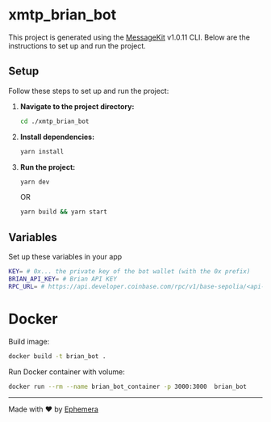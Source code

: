 # xmtp_brian_bot

This project is generated using the [MessageKit](https://message-kit.vercel.app) v1.0.11 CLI. Below are the instructions to set up and run the project.

## Setup

Follow these steps to set up and run the project:

1. **Navigate to the project directory:**
    ```sh
    cd ./xmtp_brian_bot
    ```

2. **Install dependencies:**
    ```sh
    yarn install
    ```

3. **Run the project:**
    ```sh
    yarn dev
    ```
    OR
    ```sh
    yarn build && yarn start
    ``` 

## Variables

Set up these variables in your app

```sh
KEY= # 0x... the private key of the bot wallet (with the 0x prefix)
BRIAN_API_KEY= # Brian API KEY
RPC_URL= # https://api.developer.coinbase.com/rpc/v1/base-sepolia/<api-key>
```

# Docker
Build image:
```sh
docker build -t brian_bot . 
```

Run Docker container with volume:
```sh
docker run --rm --name brian_bot_container -p 3000:3000  brian_bot
```


---
Made with ❤️ by [Ephemera](https://ephemerahq.com)